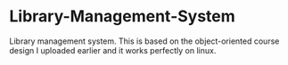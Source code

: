 # Library-Management-System
Library management system. This is based on the object-oriented course design I uploaded earlier and it works perfectly on linux.
